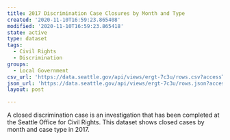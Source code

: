 ```yaml
---
title: 2017 Discrimination Case Closures by Month and Type
created: '2020-11-10T16:59:23.865408'
modified: '2020-11-10T16:59:23.865418'
state: active
type: dataset
tags:
  - Civil Rights
  - Discrimination
groups:
  - Local Government
csv_url: 'https://data.seattle.gov/api/views/ergt-7c3u/rows.csv?accessType=DOWNLOAD'
json_url: 'https://data.seattle.gov/api/views/ergt-7c3u/rows.json?accessType=DOWNLOAD'
layout: post

---
```

A closed discrimination case is an investigation that has been completed at the Seattle Office for Civil Rights. This dataset shows closed cases by month and case type in 2017.
